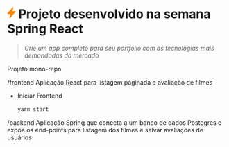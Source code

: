 # ![DevSuperior logo](https://raw.githubusercontent.com/devsuperior/bds-assets/main/ds/devsuperior-logo-small.png) Projeto desenvolvido na semana Spring React
>  *Crie um app completo para seu portfólio com as tecnologias mais demandadas do mercado*

Projeto mono-repo

/frontend
  Aplicação React para listagem páginada e avaliação de filmes
  
  - Iniciar Frontend
    ```bash
    yarn start
    ```
  
/backend
  Aplicação Spring que conecta a um banco de dados Postegres e expõe os end-points para listagem dos filmes e salvar avaliações de usuários
